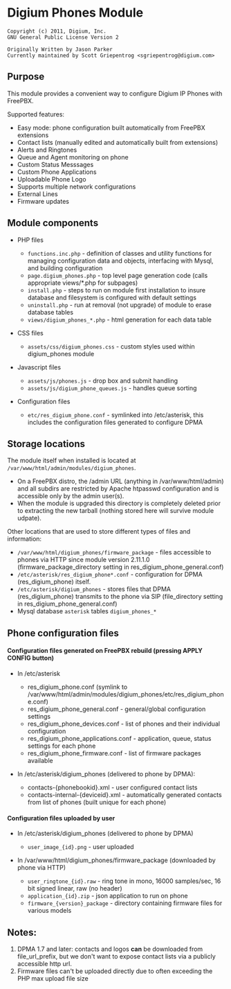 # Digium Phones Module

    Copyright (c) 2011, Digium, Inc.
    GNU General Public License Version 2

    Originally Written by Jason Parker
    Currently maintained by Scott Griepentrog <sgriepentrog@digium.com>

## Purpose

This module provides a convenient way to configure Digium IP Phones with FreePBX.

Supported features:

  * Easy mode: phone configuration built automatically from FreePBX extensions
  * Contact lists (manually edited and automatically built from extensions)
  * Alerts and Ringtones
  * Queue and Agent monitoring on phone
  * Custom Status Messsages
  * Custom Phone Applications
  * Uploadable Phone Logo
  * Supports multiple network configurations
  * External Lines
  * Firmware updates

## Module components

  * PHP files
    * `functions.inc.php` - definition of classes and utility functions for managing configuration data and objects, interfacing with Mysql, and building configuration
    * `page.digium_phones.php` - top level page generation code (calls appropriate views/*.php for subpages)
    * `install.php` - steps to run on module first installation to insure database and filesystem is configured with default settings
    * `uninstall.php` - run at removal (not upgrade) of module to erase database tables
    * `views/digium_phones_*.php` - html generation for each data table

  * CSS files
    * `assets/css/digium_phones.css` - custom styles used within digium_phones module

  * Javascript files
    * `assets/js/phones.js` - drop box and submit handling
    * `assets/js/digium_phone_queues.js` - handles queue sorting

  * Configuration files
    * `etc/res_digium_phone.conf` - symlinked into /etc/asterisk, this includes the configuration files generated to configure DPMA

## Storage locations

The module itself when installed is located at `/var/www/html/admin/modules/digium_phones`.

  * On a FreePBX distro, the /admin URL (anything in /var/www/html/admin) and all subdirs are restricted by Apache htpasswd configuration and is accessible only by the admin user(s).
  * When the module is upgraded this directory is completely deleted prior to extracting the new tarball (nothing stored here will survive module udpate).

Other locations that are used to store different types of files and information:

  * `/var/www/html/digium_phones/firmware_package` \- files accessible to phones via HTTP since module version 2.11.1.0 (firmware_package_directory setting in res_digium_phone_general.conf)
  * `/etc/asterisk/res_digium_phone*.conf` \- configuration for DPMA (res_digium_phone) itself.
  * `/etc/asterisk/digium_phones` \- stores files that DPMA (res_digium_phone) transmits to the phone via SIP (file_directory setting in res_digium_phone_general.conf)
  * Mysql database `asterisk` tables `digium_phones_*`

## Phone configuration files

#### Configuration files generated on FreePBX rebuild (pressing APPLY CONFIG button)

  * In /etc/asterisk
    * res_digium_phone.conf (symlink to /var/www/html/admin/modules/digium_phones/etc/res_digium_phone.conf)
    * res_digium_phone_general.conf - general/global configuration settings
    * res_digium_phone_devices.conf - list of phones and their individual configuration
    * res_digium_phone_applications.conf - application, queue, status settings for each phone
    * res_digium_phone_firmware.conf - list of firmware packages available

  * In /etc/asterisk/digium_phones (delivered to phone by DPMA):
    * contacts-{phonebookid}.xml - user configured contact lists
    * contacts-internal-{deviceid}.xml - automatically generated contacts from list of phones (built unique for each phone)

#### Configuration files uploaded by user

  * In /etc/asterisk/digium_phones (delivered to phone by DPMA)
    * `user_image_{id}.png` - user uploaded

  * In /var/www/html/digium_phones/firmware_package (downloaded by phone via HTTP)
    * `user_ringtone_{id}.raw` - ring tone in mono, 16000 samples/sec, 16 bit signed linear, raw (no header)
    * `application_{id}.zip` - json application to run on phone
    * `firmware_{version}_package` - directory containing firmware files for various models

## Notes:

  1. DPMA 1.7 and later: contacts and logos **can** be downloaded from file_url_prefix, but we don't want to expose contact lists via a publicly accessible http url.
  2. Firmware files can't be uploaded directly due to often exceeding the PHP max upload file size

